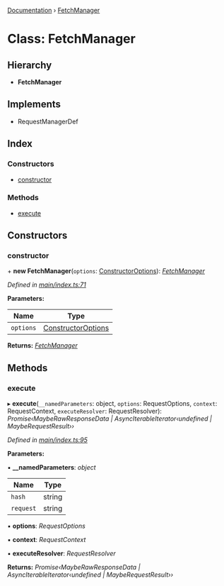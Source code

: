 [Documentation](../README.md) › [FetchManager](fetchmanager.md)

# Class: FetchManager

## Hierarchy

* **FetchManager**

## Implements

* RequestManagerDef

## Index

### Constructors

* [constructor](fetchmanager.md#constructor)

### Methods

* [execute](fetchmanager.md#execute)

## Constructors

###  constructor

\+ **new FetchManager**(`options`: [ConstructorOptions](../README.md#constructoroptions)): *[FetchManager](fetchmanager.md)*

*Defined in [main/index.ts:71](https://github.com/badbatch/graphql-box/blob/4e410c8/packages/fetch-manager/src/main/index.ts#L71)*

**Parameters:**

Name | Type |
------ | ------ |
`options` | [ConstructorOptions](../README.md#constructoroptions) |

**Returns:** *[FetchManager](fetchmanager.md)*

## Methods

###  execute

▸ **execute**(`__namedParameters`: object, `options`: RequestOptions, `context`: RequestContext, `executeResolver`: RequestResolver): *Promise‹MaybeRawResponseData | AsyncIterableIterator‹undefined | MaybeRequestResult››*

*Defined in [main/index.ts:95](https://github.com/badbatch/graphql-box/blob/4e410c8/packages/fetch-manager/src/main/index.ts#L95)*

**Parameters:**

▪ **__namedParameters**: *object*

Name | Type |
------ | ------ |
`hash` | string |
`request` | string |

▪ **options**: *RequestOptions*

▪ **context**: *RequestContext*

▪ **executeResolver**: *RequestResolver*

**Returns:** *Promise‹MaybeRawResponseData | AsyncIterableIterator‹undefined | MaybeRequestResult››*
